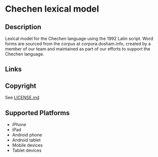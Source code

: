 Chechen lexical model
===================

Description
-----------
Lexical model for the Chechen language using the 1992 Latin script. Word forms are sourced from the corpus at corpora.dosham.info, created by a member of our team and maintained as part of our efforts to support the Chechen language.

Links
-----

Copyright
---------
See [LICENSE.md](LICENSE.md)

Supported Platforms
-------------------
 * iPhone
 * iPad
 * Android phone
 * Android tablet
 * Mobile devices
 * Tablet devices


